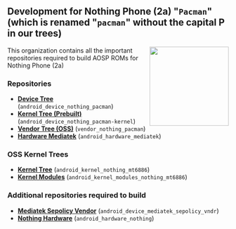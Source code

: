 ## Development for Nothing Phone (2a) "`Pacman`" (which is renamed "`pacman`" without the capital P in our trees)
<img align="right" width="180" height="180" src="https://avatars.githubusercontent.com/u/160396058?s=400&u=386ad56768bc8b4ddf7883c3b91278ff002f049c&v=4">

This organization contains all the important repositories required to build AOSP ROMs for Nothing Phone (2a)

### Repositories
* [**Device Tree**](https://github.com/A-cord/android_device_nothing_pacman.git) (`android_device_nothing_pacman`)
* [**Kernel Tree (Prebuilt)**](https://github.com/A-cord/device_nothing_pacman-kernel.git) (`android_device_nothing_pacman-kernel`)
* [**Vendor Tree (OSS)**](https://gitlab.com/iamlordutkarsh/vendor_nothing_pacman) (`vendor_nothing_pacman`)
* [**Hardware Mediatek**](https://github.com/A-cord/android_hardware_nothing) (`android_hardware_mediatek`)
### OSS Kernel Trees
* [**Kernel Tree**](https://github.com/A-cord/android_kernel_nothing_mt6886) (`android_kernel_nothing_mt6886`)
* [**Kernel Modules**](https://github.com/A-cord/android_kernel_modules_nothing_mt6886) (`android_kernel_modules_nothing_mt6886`)

### Additional repositories required to build
* [**Mediatek Sepolicy Vendor**](https://github.com/A-cord/android_device_mediatek_sepolicy_vndr) (`android_device_mediatek_sepolicy_vndr`)
* [**Nothing Hardware**](https://github.com/A-cord/android_hardware_nothing) (`android_hardware_nothing`)
